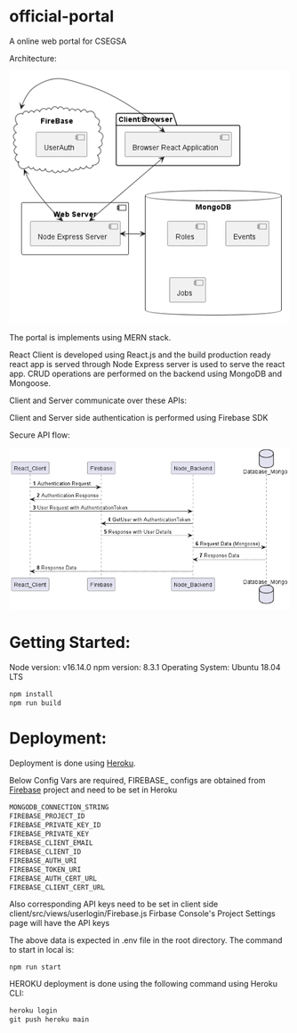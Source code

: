 # official-portal
A online web portal for CSEGSA

Architecture:

![Desing](/documentation/Design.png)

The portal is implements using MERN stack.

React Client is developed using React.js and the build production ready react app is served through
Node Express server is used to serve the react app.
CRUD operations are performed on the backend using MongoDB and Mongoose.

Client and Server communicate over these APIs:

Client and Server side authentication is performed using Firebase SDK

Secure API flow:

![Secure API flow](/documentation/SecureApiFlow.png)

# Getting Started:
Node version: v16.14.0
npm version: 8.3.1
Operating System: Ubuntu 18.04 LTS
```shell
npm install
npm run build
```


# Deployment:
Deployment is done using [Heroku](https://www.heroku.com/).

Below Config Vars are required, FIREBASE_ configs are obtained from [Firebase](https://firebase.google.com/) project
and need to be set in Heroku

```text
MONGODB_CONNECTION_STRING
FIREBASE_PROJECT_ID
FIREBASE_PRIVATE_KEY_ID
FIREBASE_PRIVATE_KEY
FIREBASE_CLIENT_EMAIL
FIREBASE_CLIENT_ID
FIREBASE_AUTH_URI
FIREBASE_TOKEN_URI
FIREBASE_AUTH_CERT_URL
FIREBASE_CLIENT_CERT_URL
```
Also corresponding API keys  need to be set in client side client/src/views/userlogin/Firebase.js 
Firbase Console's Project Settings page will have the API keys

The above data is expected in .env file in the root directory.
The command to start in local is:
```shell
npm run start
```

HEROKU deployment is done using the following command using Heroku CLI:

```shell
heroku login
git push heroku main
```
